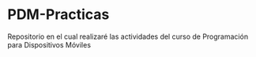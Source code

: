 # PDM-Practicas
Repositorio en el cual realizaré las actividades del curso de Programación para Dispositivos Móviles
